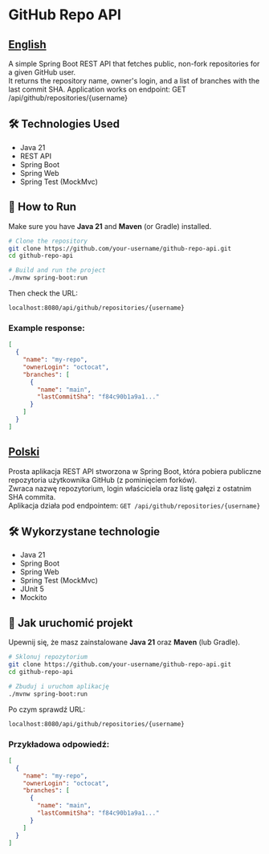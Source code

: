 # GitHub Repo API


## <b><u>English</u></b>
A simple Spring Boot REST API that fetches public, non-fork repositories for a given GitHub user.  
It returns the repository name, owner's login, and a list of branches with the last commit SHA.
Application works on endpoint: GET /api/github/repositories/{username}

## 🛠 Technologies Used

- Java 21
- REST API
- Spring Boot
- Spring Web
- Spring Test (MockMvc)

## 🔧 How to Run

Make sure you have **Java 21** and **Maven** (or Gradle) installed.

```bash
# Clone the repository
git clone https://github.com/your-username/github-repo-api.git
cd github-repo-api

# Build and run the project
./mvnw spring-boot:run
```

Then check the URL: 

```
localhost:8080/api/github/repositories/{username}
```

### Example response:
```Json
[
  {
    "name": "my-repo",
    "ownerLogin": "octocat",
    "branches": [
      {
        "name": "main",
        "lastCommitSha": "f84c90b1a9a1..."
      }
    ]
  }
]
```

## <b><u>Polski</u></b>

Prosta aplikacja REST API stworzona w Spring Boot, która pobiera publiczne repozytoria użytkownika GitHub (z pominięciem forków).  
Zwraca nazwę repozytorium, login właściciela oraz listę gałęzi z ostatnim SHA commita.  
Aplikacja działa pod endpointem: `GET /api/github/repositories/{username}`

## 🛠 Wykorzystane technologie

- Java 21
- Spring Boot
- Spring Web
- Spring Test (MockMvc)
- JUnit 5
- Mockito

## 🔧 Jak uruchomić projekt

Upewnij się, że masz zainstalowane **Java 21** oraz **Maven** (lub Gradle).

```bash
# Sklonuj repozytorium
git clone https://github.com/your-username/github-repo-api.git
cd github-repo-api

# Zbuduj i uruchom aplikację
./mvnw spring-boot:run
```

Po czym sprawdź URL:
```
localhost:8080/api/github/repositories/{username}
```


### Przykładowa odpowiedź:
```Json
[
  {
    "name": "my-repo",
    "ownerLogin": "octocat",
    "branches": [
      {
        "name": "main",
        "lastCommitSha": "f84c90b1a9a1..."
      }
    ]
  }
]
```


